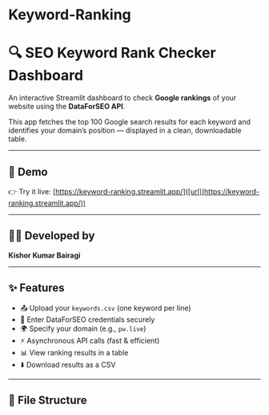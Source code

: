 # Keyword-Ranking
# 🔍 SEO Keyword Rank Checker Dashboard

An interactive Streamlit dashboard to check **Google rankings** of your website using the **DataForSEO API**.

This app fetches the top 100 Google search results for each keyword and identifies your domain’s position — displayed in a clean, downloadable table.

---

## 📸 Demo

👉 Try it live: [https://keyword-ranking.streamlit.app/]([url](https://keyword-ranking.streamlit.app/))

---

## 👨‍💻 Developed by

**Kishor Kumar Bairagi**

---

## ✨ Features

- 📤 Upload your `keywords.csv` (one keyword per line)
- 🔐 Enter DataForSEO credentials securely
- 🌍 Specify your domain (e.g., `pw.live`)
- ⚡ Asynchronous API calls (fast & efficient)
- 📊 View ranking results in a table
- ⬇️ Download results as a CSV

---

## 📁 File Structure

